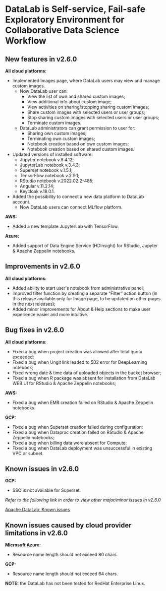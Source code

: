 # DataLab is Self-service, Fail-safe Exploratory Environment for Collaborative Data Science Workflow

## New features in v2.6.0

**All cloud platforms:**
- Implemented Images page, where DataLab users may view and manage custom images. 
  * Now DataLab user can: 
    - View the list of own and shared custom images; 
    - View additional info about custom image; 
    - View activities on sharing/stopping sharing custom images; 
    - Share custom images with selected users or user groups; 
    - Stop sharing custom images with selected users or user groups; 
    - Terminate custom images. 
  * DataLab administrators can grant permission to user for: 
    - Sharing own custom images; 
    - Terminating own custom images; 
    - Notebook creation based on own custom images; 
    - Notebook creation based on shared custom images.
- Updated versions of installed software:
  * Jupyter notebook v.6.4.12;
  * JupyterLab notebook v.3.4.3;
  * Superset notebook v.1.5.1;
  * TensorFlow notebook v.2.9.1;
  * RStudio notebook v.2022.02.2-485;
  * Angular v.11.2.14;
  * Keycloak v.18.0.1.
- Added the possibility to connect a new data platform to DataLab account.
  * Now DataLab users can connect MLflow platform.

**AWS:**
- Added a new template JupyterLab with TensorFlow.

**Azure:**
- Added support of Data Engine Service (HDInsight) for RStudio, Jupyter & Apache Zeppelin notebooks.

## Improvements in v2.6.0

**All cloud platforms:**
- Added ability to start user's notebook from administrative panel;
- Improved filter function by creating a separate “Filter” action button (in this release available only for Image page, to be updated on other pages in the next releases);
- Added minor improvements for About & Help sections to make user experience easier and more intuitive.

## Bug fixes in v2.6.0

**All cloud platforms:**
- Fixed a bug when project creation was allowed after total quota exceeded;
- Fixed a bug when Ungit link leaded to 502 error for DeepLearning notebook;
- Fixed wrong date & time data of uploaded objects in the bucket browser;
- Fixed a bug when R package was absent for installation from DataLab WEB UI for RStudio & Apache Zeppelin notebooks;

**AWS:**
- Fixed a bug when EMR creation failed on RStudio & Apache Zeppelin notebooks.

**GCP:**
- Fixed a bug when Superset creation failed during configuration;
- Fixed a bug when  Dataproc creation failed on RStudio & Apache Zeppelin notebooks;
- Fixed a bug when billing data were absent for Compute;
- Fixed a bug when DataLab deployment was unsuccessful in existing VPC or subnet.

## Known issues in v2.6.0

**GCP:**
- SSO is not available for Superset.

*Refer to the following link in order to view other major/minor issues in v2.6.0*

[Apache DataLab: Known issues](https://issues.apache.org/jira/issues/?filter=12352236)

## Known issues caused by cloud provider limitations in v2.6.0

**Microsoft Azure:**
- Resource name length should not exceed 80 chars.

**GCP:**
- Resource name length should not exceed 64 chars.

**NOTE:** the DataLab has not been tested for RedHat Enterprise Linux.

